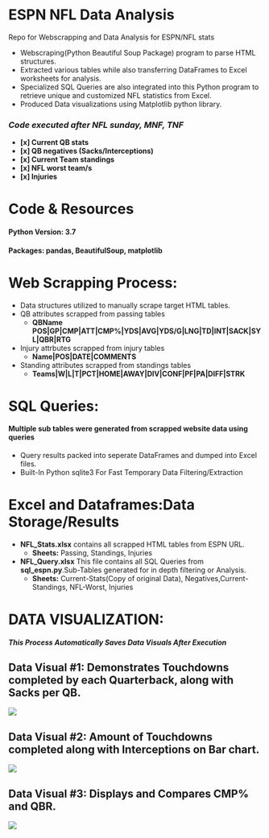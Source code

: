 # ESPN NFL Data Analysis
Repo for Webscrapping and Data Analysis for ESPN/NFL stats


- Webscraping(Python Beautiful Soup Package) program to parse HTML structures.
- Extracted various tables while also transferring DataFrames to Excel worksheets for analysis. 
- Specialized SQL Queries are also integrated into this Python program to retrieve unique and customized NFL statistics from Excel.
- Produced Data visualizations using Matplotlib python library.

### *Code executed after NFL sunday, MNF, TNF*

  - **[x] Current QB stats**
  - **[x] QB negatives (Sacks/Interceptions)**
  - **[x] Current Team standings**
  - **[x] NFL worst team/s**
  - **[x] Injuries**
  
 # Code & Resources 
 #### Python Version: 3.7
 #### Packages: pandas, BeautifulSoup, matplotlib
  
 # Web Scrapping Process:
  - Data structures utilized to manually scrape target HTML tables.
  - QB attributes scrapped from passing tables
    - **QBName	POS|GP|CMP|ATT|CMP%|YDS|AVG|YDS/G|LNG|TD|INT|SACK|SYL|QBR|RTG**
  - Injury attrbutes scrapped from injury tables
    - **Name|POS|DATE|COMMENTS**
  - Standing attributes scrapped from standings tables
    - **Teams|W|L|T|PCT|HOME|AWAY|DIV|CONF|PF|PA|DIFF|STRK**
   
 # SQL Queries: 
 #### Multiple sub tables were generated from scrapped website data using queries
  - Query results packed into seperate DataFrames and dumped into Excel files.
  - Built-In Python sqlite3 For Fast Temporary Data Filtering/Extraction
  
# Excel and Dataframes:Data Storage/Results
  - **NFL_Stats.xlsx** contains all scrapped HTML tables from ESPN URL.
    - **Sheets:** Passing, Standings, Injuries 
  - **NFL_Query.xlsx** This file contains all SQL Queries from **sql_espn.py**.Sub-Tables generated for in depth filtering or Analysis.
    - **Sheets:** Current-Stats(Copy of original Data), Negatives,Current-Standings, NFL-Worst, Injuries

# DATA VISUALIZATION: 
#### *This Process Automatically Saves Data Visuals After Execution*
## Data Visual #1: Demonstrates Touchdowns completed by each Quarterback, along with Sacks per QB.
![](https://raw.githubusercontent.com/Adan-Macias/espn_nfl_stats/main/Data_Visuals/TD-SACK.png)

## Data Visual #2: Amount of Touchdowns completed along with Interceptions on Bar chart.
![](https://raw.githubusercontent.com/Adan-Macias/espn_nfl_stats/main/Data_Visuals/TD_INT.png)

## Data Visual #3: Displays and Compares CMP% and QBR.
![](https://raw.githubusercontent.com/Adan-Macias/espn_nfl_stats/main/Data_Visuals/QBR-CMP.png)
